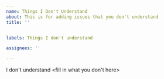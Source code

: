 ```yaml
---
name: Things I Don't Understand
about: This is for adding issues that you don't understand
title: ''


labels: Things I don't understand

assignees: ''

---
```


I don't understand <fill in what you don't here>
